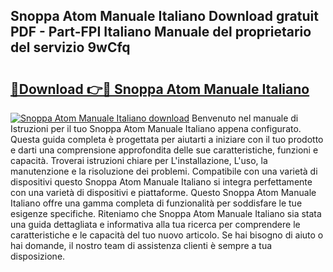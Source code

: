 ## Snoppa Atom Manuale Italiano Download gratuit PDF - Part-FPI Italiano Manuale del proprietario del servizio 9wCfq

# <h2><a href="http://dfggju.blite.top/?on=Snoppa+Atom+Manuale+Italiano">🔗Download 👉🔴 Snoppa Atom Manuale Italiano</a></h2>

[![Snoppa Atom Manuale Italiano download](https://i.imgur.com/lujVjoI.png)](http://dfggju.blite.top/?on=Snoppa+Atom+Manuale+Italiano)
Benvenuto nel manuale di Istruzioni per il tuo Snoppa Atom Manuale Italiano appena configurato. Questa guida completa è progettata per aiutarti a iniziare con il tuo prodotto e darti una comprensione approfondita delle sue caratteristiche, funzioni e capacità. Troverai istruzioni chiare per L'installazione, L'uso, la manutenzione e la risoluzione dei problemi. Compatibile con una varietà di dispositivi questo Snoppa Atom Manuale Italiano si integra perfettamente con una varietà di dispositivi e piattaforme. Questo Snoppa Atom Manuale Italiano offre una gamma completa di funzionalità per soddisfare le tue esigenze specifiche. Riteniamo che Snoppa Atom Manuale Italiano sia stata una guida dettagliata e informativa alla tua ricerca per comprendere le caratteristiche e le capacità del tuo nuovo articolo. Se hai bisogno di aiuto o hai domande, il nostro team di assistenza clienti è sempre a tua disposizione.
